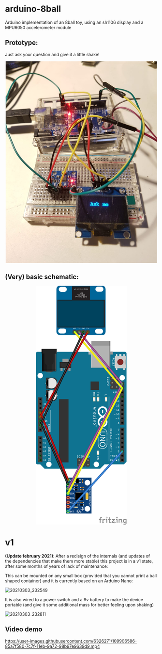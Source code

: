 # arduino-8ball
Arduino implementation of an 8ball toy, using an sh1106 display and a MPU6050 accelerometer module

## Prototype:
Just ask your question and give it a little shake!
<p align="center">
  <img src="/prototype_build.jpeg" width="500">
</p>

## (Very) basic schematic:
<p align="center">
  <img src="/8ball_bb.png" width="300">
</p>

# v1

**(Update february 2021)**: After a redisign of the internals (and updates of the dependencies that make them more stable) this project is in a v1 state, after some months of years of lack of maintenance:

This can be mounted on any small box (provided that you cannot print a ball shaped container) and it is currently based on an Arduino Nano:

![20210303_232549](https://user-images.githubusercontent.com/6326271/109906737-cd2e8180-7c7f-11eb-8654-5d8ae8fbcb92.jpg)

It is also wired to a power switch and a 9v battery to make the device portable (and give it some additional mass for better feeling upon shaking)

![20210303_232811](https://user-images.githubusercontent.com/6326271/109906752-d4558f80-7c7f-11eb-9793-0cb5c10df224.jpg)

## Video demo

https://user-images.githubusercontent.com/6326271/109906586-85a7f580-7c7f-11eb-9a72-98b97e9639d9.mp4

